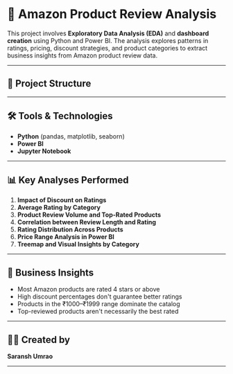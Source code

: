 # 🛒 Amazon Product Review Analysis

This project involves **Exploratory Data Analysis (EDA)** and **dashboard creation** using Python and Power BI. The analysis explores patterns in ratings, pricing, discount strategies, and product categories to extract business insights from Amazon product review data.

---

## 📁 Project Structure

---

## 🛠️ Tools & Technologies
- **Python** (pandas, matplotlib, seaborn)
- **Power BI**
- **Jupyter Notebook**

---

## 📊 Key Analyses Performed

1. **Impact of Discount on Ratings**
2. **Average Rating by Category**
3. **Product Review Volume and Top-Rated Products**
4. **Correlation between Review Length and Rating**
5. **Rating Distribution Across Products**
6. **Price Range Analysis in Power BI**
7. **Treemap and Visual Insights by Category**

---

## 📌 Business Insights

- Most Amazon products are rated 4 stars or above
- High discount percentages don't guarantee better ratings
- Products in the ₹1000–₹1999 range dominate the catalog
- Top-reviewed products aren't necessarily the best rated

---

## 👨‍💻 Created by
**Saransh Umrao**

  
---

